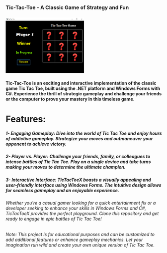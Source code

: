 ### Tic-Tac-Toe - A Classic Game of Strategy and Fun
<h3><img src = "./Tic-Tac-Toe.png" style="width: 50% ;text-align: center"/></h3>

#### Tic-Tac-Toe is an exciting and interactive implementation of the classic game Tic Tac Toe, built using the .NET platform and Windows Forms with C#. Experience the thrill of strategic gameplay and challenge your friends or the computer to prove your mastery in this timeless game.

# <strong>Features:</strong>

##### 1- Engaging Gameplay: Dive into the world of Tic Tac Toe and enjoy hours of addictive gameplay. Strategize your moves and outmaneuver your opponent to achieve victory.

##### 2- Player vs. Player: Challenge your friends, family, or colleagues to intense battles of Tic Tac Toe. Play on a single device and take turns making your moves to determine the ultimate champion.

##### 3- Interactive Interface: TicTacToeX boasts a visually appealing and user-friendly interface using Windows Forms. The intuitive design allows for seamless gameplay and an enjoyable experience.


###### Whether you're a casual gamer looking for a quick entertainment fix or a developer seeking to enhance your skills in Windows Forms and C#, TicTacToeX provides the perfect playground. Clone this repository and get ready to engage in epic battles of Tic Tac Toe!

###### Note: This project is for educational purposes and can be customized to add additional features or enhance gameplay mechanics. Let your imagination run wild and create your own unique version of Tic Tac Toe.
